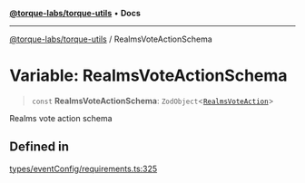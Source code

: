 [**@torque-labs/torque-utils**](../README.md) • **Docs**

***

[@torque-labs/torque-utils](../README.md) / RealmsVoteActionSchema

# Variable: RealmsVoteActionSchema

> `const` **RealmsVoteActionSchema**: `ZodObject`\<[`RealmsVoteAction`](../type-aliases/RealmsVoteAction.md)\>

Realms vote action schema

## Defined in

[types/eventConfig/requirements.ts:325](https://github.com/torque-labs/torque-utils/blob/a612e615fa21888d00ebb7bf70f9910fab4be80a/types/eventConfig/requirements.ts#L325)
